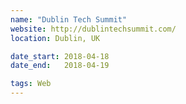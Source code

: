 ```yaml
---
name: "Dublin Tech Summit"
website: http://dublintechsummit.com/
location: Dublin, UK

date_start: 2018-04-18
date_end:   2018-04-19

tags: Web
---
```

